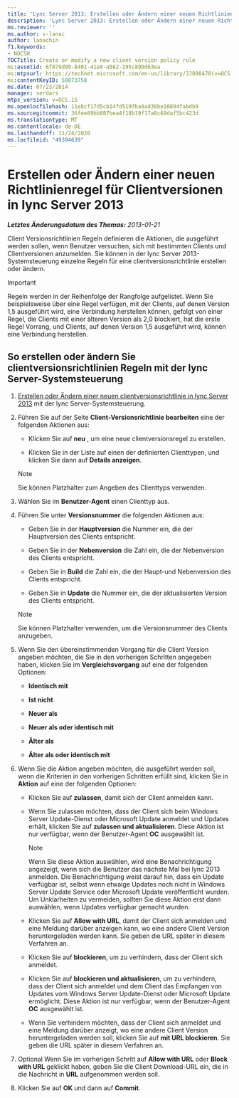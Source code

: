 ```yaml
---
title: 'Lync Server 2013: Erstellen oder Ändern einer neuen Richtlinienregel für Clientversionen'
description: 'Lync Server 2013: Erstellen oder Ändern einer neuen Richtlinienregel für Clientversionen'
ms.reviewer: ''
ms.author: v-lanac
author: lanachin
f1.keywords:
- NOCSH
TOCTitle: Create or modify a new client version policy rule
ms:assetid: 6f879d99-8401-41e0-a562-195c890d63ea
ms:mtpsurl: https://technet.microsoft.com/en-us/library/JJ898478(v=OCS.15)
ms:contentKeyID: 50873758
ms.date: 07/23/2014
manager: serdars
mtps_version: v=OCS.15
ms.openlocfilehash: 11ebcf17d5cb14fd519fba8ad36be10894fabdb9
ms.sourcegitcommit: 36fee89bb887bea4f18b19f17a8c69daf5bc423d
ms.translationtype: MT
ms.contentlocale: de-DE
ms.lasthandoff: 11/24/2020
ms.locfileid: "49394639"
---
```

# <a name="create-or-modify-a-new-client-version-policy-rule-in-lync-server-2013"></a>Erstellen oder Ändern einer neuen Richtlinienregel für Clientversionen in lync Server 2013

<div data-xmlns="http://www.w3.org/1999/xhtml">

<div class="topic" data-xmlns="http://www.w3.org/1999/xhtml" data-msxsl="urn:schemas-microsoft-com:xslt" data-cs="https://msdn.microsoft.com/">

<div data-asp="https://msdn2.microsoft.com/asp">



</div>

<div id="mainSection">

<div id="mainBody">

<span> </span>

_**Letztes Änderungsdatum des Themas:** 2013-01-21_

Client Versionsrichtlinien Regeln definieren die Aktionen, die ausgeführt werden sollen, wenn Benutzer versuchen, sich mit bestimmten Clients und Clientversionen anzumelden. Sie können in der lync Server 2013-Systemsteuerung einzelne Regeln für eine clientversionsrichtlinie erstellen oder ändern.

<div>


> [!IMPORTANT]  
> Regeln werden in der Reihenfolge der Rangfolge aufgelistet. Wenn Sie beispielsweise über eine Regel verfügen, mit der Clients, auf denen Version 1,5 ausgeführt wird, eine Verbindung herstellen können, gefolgt von einer Regel, die Clients mit einer älteren Version als 2,0 blockiert, hat die erste Regel Vorrang, und Clients, auf denen Version 1,5 ausgeführt wird, können eine Verbindung herstellen.



</div>

<div>

## <a name="to-create-or-modify-client-version-policy-rules-with-lync-server-control-panel"></a>So erstellen oder ändern Sie clientversionsrichtlinien Regeln mit der lync Server-Systemsteuerung

1.  [Erstellen oder Ändern einer neuen clientversionsrichtlinie in lync Server 2013](lync-server-2013-create-or-modify-a-new-client-version-policy.md) mit der lync Server-Systemsteuerung.

2.  Führen Sie auf der Seite **Client-Versionsrichtlinie bearbeiten** eine der folgenden Aktionen aus:
    
      - Klicken Sie auf **neu** , um eine neue clientversionsregel zu erstellen.
    
      - Klicken Sie in der Liste auf einen der definierten Clienttypen, und klicken Sie dann auf **Details anzeigen**.
    
    <div>
    

    > [!NOTE]  
    > Sie können Platzhalter zum Angeben des Clienttyps verwenden.

    
    </div>

3.  Wählen Sie im **Benutzer-Agent** einen Clienttyp aus.

4.  Führen Sie unter **Versionsnummer** die folgenden Aktionen aus:
    
      - Geben Sie in der **Hauptversion** die Nummer ein, die der Hauptversion des Clients entspricht.
    
      - Geben Sie in der **Nebenversion** die Zahl ein, die der Nebenversion des Clients entspricht.
    
      - Geben Sie in **Build** die Zahl ein, die der Haupt-und Nebenversion des Clients entspricht.
    
      - Geben Sie in **Update** die Nummer ein, die der aktualisierten Version des Clients entspricht.
    
    <div>
    

    > [!NOTE]  
    > Sie können Platzhalter verwenden, um die Versionsnummer des Clients anzugeben.

    
    </div>

5.  Wenn Sie den übereinstimmenden Vorgang für die Client Version angeben möchten, die Sie in den vorherigen Schritten angegeben haben, klicken Sie im **Vergleichsvorgang** auf eine der folgenden Optionen:
    
      - **Identisch mit**
    
      - **Ist nicht**
    
      - **Neuer als**
    
      - **Neuer als oder identisch mit**
    
      - **Älter als**
    
      - **Älter als oder identisch mit**

6.  Wenn Sie die Aktion angeben möchten, die ausgeführt werden soll, wenn die Kriterien in den vorherigen Schritten erfüllt sind, klicken Sie in **Aktion** auf eine der folgenden Optionen:
    
      - Klicken Sie auf **zulassen**, damit sich der Client anmelden kann.
    
      - Wenn Sie zulassen möchten, dass der Client sich beim Windows Server Update-Dienst oder Microsoft Update anmeldet und Updates erhält, klicken Sie auf **zulassen und aktualisieren**. Diese Aktion ist nur verfügbar, wenn der Benutzer-Agent **OC** ausgewählt ist.
        
        <div>
        

        > [!NOTE]  
        > Wenn Sie diese Aktion auswählen, wird eine Benachrichtigung angezeigt, wenn sich die Benutzer das nächste Mal bei lync 2013 anmelden. Die Benachrichtigung weist darauf hin, dass ein Update verfügbar ist, selbst wenn etwaige Updates noch nicht in Windows Server Update Service oder Microsoft Update veröffentlicht wurden. Um Unklarheiten zu vermeiden, sollten Sie diese Aktion erst dann auswählen, wenn Updates verfügbar gemacht wurden.

        
        </div>
    
      - Klicken Sie auf **Allow with URL**, damit der Client sich anmelden und eine Meldung darüber anzeigen kann, wo eine andere Client Version heruntergeladen werden kann. Sie geben die URL später in diesem Verfahren an.
    
      - Klicken Sie auf **blockieren**, um zu verhindern, dass der Client sich anmeldet.
    
      - Klicken Sie auf **blockieren und aktualisieren**, um zu verhindern, dass der Client sich anmeldet und dem Client das Empfangen von Updates vom Windows Server Update-Dienst oder Microsoft Update ermöglicht. Diese Aktion ist nur verfügbar, wenn der Benutzer-Agent **OC** ausgewählt ist.
    
      - Wenn Sie verhindern möchten, dass der Client sich anmeldet und eine Meldung darüber anzeigt, wo eine andere Client Version heruntergeladen werden soll, klicken Sie auf **mit URL blockieren**. Sie geben die URL später in diesem Verfahren an.

7.  Optional Wenn Sie im vorherigen Schritt auf **Allow with URL** oder **Block with URL** geklickt haben, geben Sie die Client Download-URL ein, die in die Nachricht in **URL** aufgenommen werden soll.

8.  Klicken Sie auf **OK** und dann auf **Commit**.

</div>

</div>

<span> </span>

</div>

</div>

</div>

